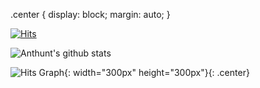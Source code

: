 .center {
  display: block;
  margin: auto;
}

[![Hits](https://hits.seeyoufarm.com/api/count/incr/badge.svg?url=https%3A%2F%2Fgithub.com%2Fanthunt&count_bg=%2379C83D&title_bg=%23555555&icon=&icon_color=%23E7E7E7&title=hits&edge_flat=false)](https://hits.seeyoufarm.com)

![Anthunt's github stats](https://github-readme-stats.vercel.app/api?username=anthunt)

![Hits Graph](https://hits.seeyoufarm.com/api/count/graph/dailyhits.svg?url=https://github.com/anthunt){: width="300px" height="300px"}{: .center}
